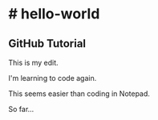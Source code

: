 <h1># hello-world</h1>

<h2>GitHub Tutorial</h2>

<p>This is my edit.</p>
<p>I'm learning to code again.</p>
<p>This seems easier than coding in Notepad.</p>
<p>So far...</p>
